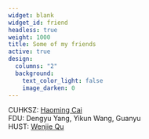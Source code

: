 ```yaml
---
widget: blank
widget_id: friend
headless: true
weight: 1000
title: Some of my friends
active: true
design:
  columns: "2"
  background:
    text_color_light: false
    image_darken: 0
---
```

CUHKSZ: [Haoming Cai](https://haomingcai.github.io/)\
FDU: Dengyu Yang, Yikun Wang, Guanyu\
HUST: [Wenjie Qu](http://quwenjie.github.io/)
 
